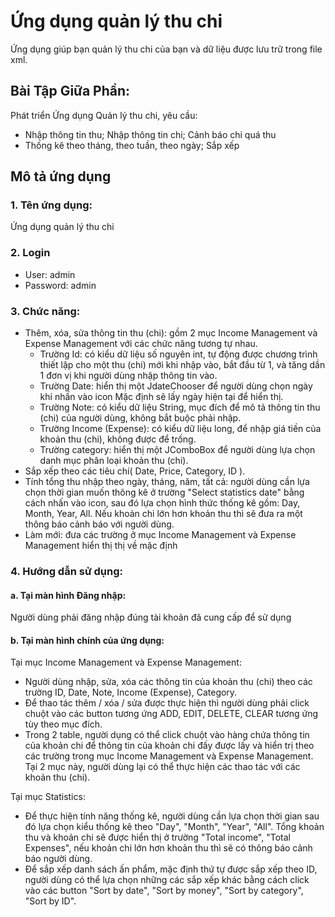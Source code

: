 # Ứng dụng quản lý thu chi

Ứng dụng giúp bạn quản lý thu chi của bạn và dữ liệu được lưu trữ trong file xml.

## Bài Tập Giữa Phần:
Phát triển Ứng dụng Quản lý thu chi, yêu cầu: 
- Nhập thông tin thu; Nhập thông tin chi; Cảnh báo chi quá thu
- Thống kê theo tháng, theo tuần, theo ngày; Sắp xếp

## Mô tả ứng dụng
### 1. Tên ứng dụng:
Ứng dụng quản lý thu chi
### 2. Login
- User: admin
- Password: admin
### 3. Chức năng:
- Thêm, xóa, sửa thông tin thu (chi): gồm 2 mục Income Management và Expense Management với các chức năng tương tự nhau.
    + Trường Id: có kiểu dữ liệu số nguyên int, tự động được chương trình thiết lập cho một thu (chi) mới khi nhập vào, bắt đầu từ 1, và tăng dần 1 đơn vị khi người dùng nhập thông tin vào.
    + Trường Date: hiển thị một JdateChooser để người dùng chọn ngày khi nhấn vào icon Mặc định sẽ lấy ngày hiện tại để hiển thị.
    + Trường Note: có kiểu dữ liệu String, mục đích để mô tả thông tin thu (chi) của người dùng, không bắt buộc phải nhập.
    + Trường Income (Expense): có kiểu dữ liệu long, để nhập giá tiền của khoản thu (chi), không được để trống.
    + Trường category: hiển thị một JComboBox để người dùng lựa chọn danh mục phân loại khoản thu (chi). 
- Sắp xếp theo các tiêu chí( Date, Price, Category, ID ).
- Tính tổng thu nhập theo ngày, tháng, năm, tất cả: người dùng cần lựa chọn thời gian muốn thông kê ở trường "Select statistics date" bằng cách nhấn vào icon, sau đó lựa chọn hình thức thống kê gồm: Day, Month, Year, All. Nếu khoản chi lớn hơn khoản thu thì sẽ đưa ra một thông báo cảnh báo với người dùng. 
- Làm mới: đưa các trường ở mục Income Management và Expense Management hiển thị thị về mặc định

### 4. Hướng dẫn sử dụng:
#### a. Tại màn hình Đăng nhập:
Người dùng phải đăng nhập đúng tài khoản đã cung cấp để sử dụng

#### b. Tại màn hình chính của ứng dụng:
Tại mục Income Management và Expense Management:
+ Người dùng nhập, sửa, xóa các thông tin của khoản thu (chi) theo các trường ID, Date, Note, Income (Expense), Category.
+ Để thao tác thêm / xóa / sửa được thực hiện thì người dùng phải click chuột vào các button tương ứng ADD, EDIT, DELETE, CLEAR tương ứng tùy theo mục đích.
+ Trong 2 table, người dụng có thể click chuột vào hàng chứa thông tin của khoản chi để thông tin của khoản chi đấy được lấy và hiển trị theo các trường trong mục Income Management và Expense Management. Tại 2 mục này, người dùng lại có thể thực hiện các thao tác với các khoản thu (chi).

Tại mục Statistics:
+ Để thực hiện tính năng thống kê, người dùng cần lựa chọn thời gian sau đó lựa chọn kiểu thống kê theo "Day", "Month", "Year", "All". Tổng khoản thu và khoản chi sẽ được hiển thị ở trường "Total income", "Total Expenses", nếu khoản chi lớn hơn khoản thu thì sẽ có thông báo cảnh báo người dùng.
+ Để sắp xếp danh sách ấn phẩm, mặc định thứ tự được sắp xếp theo ID, người dùng có thể lựa chọn những các sắp xếp khác bằng cách click vào các button "Sort by date", "Sort by money", "Sort by category", "Sort by ID".